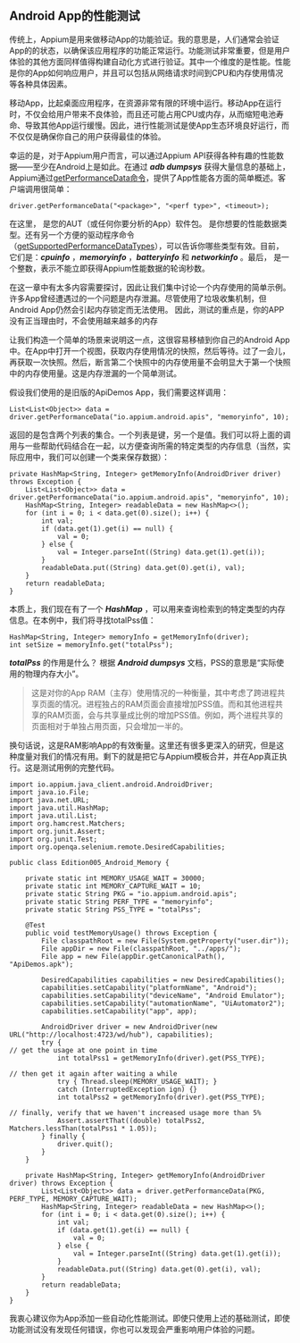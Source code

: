 ## Android App的性能测试

传统上，Appium是用来做移动App的功能验证。我的意思是，人们通常会验证App的的状态，以确保该应用程序的功能正常运行。功能测试非常重要，但是用户体验的其他方面同样值得构建自动化方式进行验证。其中一个维度的是性能。性能是你的App如何响应用户，并且可以包括从网络请求时间到CPU和内存使用情况等各种具体因素。

移动App，比起桌面应用程序，在资源非常有限的环境中运行。移动App在运行时，不仅会给用户带来不良体验，而且还可能占用CPU或内存，从而缩短电池寿命、导致其他App运行缓慢。因此，进行性能测试是使App生态环境良好运行，而不仅仅是确保你自己的用户获得最佳的体验。

幸运的是，对于Appium用户而言，可以通过Appium API获得各种有趣的性能数据——至少在Android上是如此。在通过 ***adb dumpsys*** 获得大量信息的基础上，Appium通过[getPerformanceData命令](https://appium.io/docs/en/commands/device/performance-data/get-performance-data/)，提供了App性能各方面的简单概述。客户端调用很简单：
```
driver.getPerformanceData("<package>", "<perf type>", <timeout>);
```

在这里，***<package>*** 是您的AUT（或任何你要分析的App）软件包。***<perf type>*** 是你想要的性能数据类型。还有另一个方便的驱动程序命令（[getSupportedPerformanceDataTypes](https://appium.io/docs/en/commands/device/performance-data/performance-data-types/)），可以告诉你哪些类型有效。目前，它们是：***cpuinfo*** ，***memoryinfo*** ，***batteryinfo*** 和 ***networkinfo*** 。最后，***<timeout>*** 是一个整数，表示不能立即获得Appium性能数据的轮询秒数。

在这一章中有太多内容需要探讨，因此让我们集中讨论一个内存使用的简单示例。 许多App曾经遭遇过的一个问题是内存泄漏。尽管使用了垃圾收集机制，但Android App仍然会引起内存锁定而无法使用。 因此，测试的重点是，你的APP没有正当理由时，不会使用越来越多的内存

让我们构造一个简单的场景来说明这一点，这很容易移植到你自己的Android App中。在App中打开一个视图，获取内存使用情况的快照，然后等待。过了一会儿，再获取一次快照。然后，断言第二个快照中的内存使用量不会明显大于第一个快照中的内存使用量。这是内存泄漏的一个简单测试。

假设我们使用的是旧版的ApiDemos App，我们需要这样调用：
```
List<List<Object>> data = driver.getPerformanceData("io.appium.android.apis", "memoryinfo", 10);
```

返回的是包含两个列表的集合。一个列表是键，另一个是值。我们可以将上面的调用与一些帮助代码结合在一起，以方便查询所需的特定类型的内存信息（当然，实际应用中，我们可以创建一个类来保存数据）：
```
private HashMap<String, Integer> getMemoryInfo(AndroidDriver driver) throws Exception {
    List<List<Object>> data = driver.getPerformanceData("io.appium.android.apis", "memoryinfo", 10);
    HashMap<String, Integer> readableData = new HashMap<>();
    for (int i = 0; i < data.get(0).size(); i++) {
        int val;
        if (data.get(1).get(i) == null) {
            val = 0;
        } else {
            val = Integer.parseInt((String) data.get(1).get(i));
        }
        readableData.put((String) data.get(0).get(i), val);
    }
    return readableData;
}
```

本质上，我们现在有了一个 ***HashMap*** ，可以用来查询检索到的特定类型的内存信息。在本例中，我们将寻找totalPss值：
```
HashMap<String, Integer> memoryInfo = getMemoryInfo(driver);
int setSize = memoryInfo.get("totalPss");
```

***totalPss*** 的作用是什么？ 根据 ***Android dumpsys*** 文档，PSS的意思是“实际使用的物理内存大小”。

> 这是对你的App RAM（主存）使用情况的一种衡量，其中考虑了跨进程共享页面的情况。进程独占的RAM页面会直接增加PSS值。而和其他进程共享的RAM页面，会与共享量成比例的增加PSS值。例如，两个进程共享的页面相对于单独占用页面，只会增加一半的。

换句话说，这是RAM影响App的有效衡量。这里还有很多更深入的研究，但是这种度量对我们的情况有用。剩下的就是把它与Appium模板合并，并在App真正执行。这是测试用例的完整代码。
```
import io.appium.java_client.android.AndroidDriver;
import java.io.File;
import java.net.URL;
import java.util.HashMap;
import java.util.List;
import org.hamcrest.Matchers;
import org.junit.Assert;
import org.junit.Test;
import org.openqa.selenium.remote.DesiredCapabilities;

public class Edition005_Android_Memory {

    private static int MEMORY_USAGE_WAIT = 30000;
    private static int MEMORY_CAPTURE_WAIT = 10;
    private static String PKG = "io.appium.android.apis";
    private static String PERF_TYPE = "memoryinfo";
    private static String PSS_TYPE = "totalPss";

    @Test
    public void testMemoryUsage() throws Exception {
        File classpathRoot = new File(System.getProperty("user.dir"));
        File appDir = new File(classpathRoot, "../apps/");
        File app = new File(appDir.getCanonicalPath(), "ApiDemos.apk");

        DesiredCapabilities capabilities = new DesiredCapabilities();
        capabilities.setCapability("platformName", "Android");
        capabilities.setCapability("deviceName", "Android Emulator");
        capabilities.setCapability("automationName", "UiAutomator2");
        capabilities.setCapability("app", app);

        AndroidDriver driver = new AndroidDriver(new URL("http://localhost:4723/wd/hub"), capabilities);
        try {
// get the usage at one point in time
            int totalPss1 = getMemoryInfo(driver).get(PSS_TYPE);

// then get it again after waiting a while
            try { Thread.sleep(MEMORY_USAGE_WAIT); }
            catch (InterruptedException ign) {}
            int totalPss2 = getMemoryInfo(driver).get(PSS_TYPE);

// finally, verify that we haven't increased usage more than 5%
            Assert.assertThat((double) totalPss2, Matchers.lessThan(totalPss1 * 1.05));
        } finally {
            driver.quit();
        }
    }

    private HashMap<String, Integer> getMemoryInfo(AndroidDriver driver) throws Exception {
        List<List<Object>> data = driver.getPerformanceData(PKG, PERF_TYPE, MEMORY_CAPTURE_WAIT);
        HashMap<String, Integer> readableData = new HashMap<>();
        for (int i = 0; i < data.get(0).size(); i++) {
            int val;
            if (data.get(1).get(i) == null) {
                val = 0;
            } else {
                val = Integer.parseInt((String) data.get(1).get(i));
            }
            readableData.put((String) data.get(0).get(i), val);
        }
        return readableData;
    }
}
```

我衷心建议你为App添加一些自动化性能测试。即使只使用上述的基础测试，即使功能测试没有发现任何错误，你也可以发现会严重影响用户体验的问题。